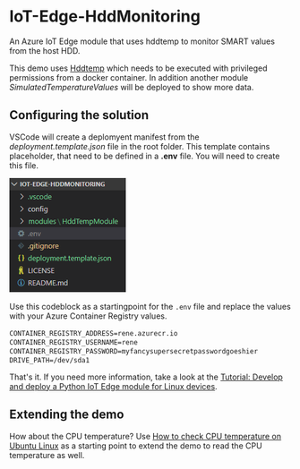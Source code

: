 # IoT-Edge-HddMonitoring
An Azure IoT Edge module that uses hddtemp to monitor SMART values from the host HDD.

This demo uses [Hddtemp](https://savannah.nongnu.org/projects/hddtemp/) which needs to be executed with privileged permissions from a docker container. In addition another module *SimulatedTemperatureValues* will be deployed to show more data.

## Configuring the solution
VSCode will create a deplomyent manifest from the *deployment.template.json* file in the root folder. This template contains placeholder, that need to be defined in a **.env** file. You will need to create this file.

![Solution Explorer View](assets/SolutionExplorerView.png)

Use this codeblock as a startingpoint for the `.env` file and replace the values with your Azure Container Registry values.
```
CONTAINER_REGISTRY_ADDRESS=rene.azurecr.io
CONTAINER_REGISTRY_USERNAME=rene
CONTAINER_REGISTRY_PASSWORD=myfancysupersecretpasswordgoeshier
DRIVE_PATH=/dev/sda1
```
That's it. If you need more information, take a look at the [Tutorial: Develop and deploy a Python IoT Edge module for Linux devices](https://docs.microsoft.com/en-us/azure/iot-edge/tutorial-python-module).

## Extending the demo
How about the CPU temperature? Use [How to check CPU temperature on Ubuntu Linux](https://www.cyberciti.biz/faq/how-to-check-cpu-temperature-on-ubuntu-linux/) as a starting point to extend the demo to read the CPU temperature as well.